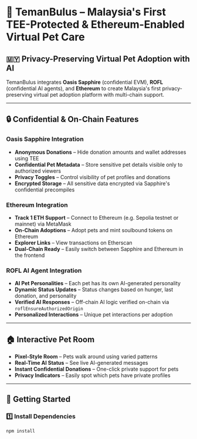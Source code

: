 # 🐾 TemanBulus – Malaysia's First TEE-Protected & Ethereum-Enabled Virtual Pet Care

## 🇲🇾 Privacy-Preserving Virtual Pet Adoption with AI

TemanBulus integrates **Oasis Sapphire** (confidential EVM), **ROFL** (confidential AI agents), and **Ethereum** to create Malaysia's first privacy-preserving virtual pet adoption platform with multi-chain support.

---

## 🔒 Confidential & On-Chain Features

### Oasis Sapphire Integration
- **Anonymous Donations** – Hide donation amounts and wallet addresses using TEE
- **Confidential Pet Metadata** – Store sensitive pet details visible only to authorized viewers
- **Privacy Toggles** – Control visibility of pet profiles and donations
- **Encrypted Storage** – All sensitive data encrypted via Sapphire's confidential precompiles

### Ethereum Integration
- **Track 1 ETH Support** – Connect to Ethereum (e.g. Sepolia testnet or mainnet) via MetaMask
- **On-Chain Adoptions** – Adopt pets and mint soulbound tokens on Ethereum
- **Explorer Links** – View transactions on Etherscan
- **Dual-Chain Ready** – Easily switch between Sapphire and Ethereum in the frontend

### ROFL AI Agent Integration
- **AI Pet Personalities** – Each pet has its own AI-generated personality
- **Dynamic Status Updates** – Status changes based on hunger, last donation, and personality
- **Verified AI Responses** – Off-chain AI logic verified on-chain via `roflEnsureAuthorizedOrigin`
- **Personalized Interactions** – Unique pet interactions per adoption

---

## 🏠 Interactive Pet Room
- **Pixel-Style Room** – Pets walk around using varied patterns
- **Real-Time AI Status** – See live AI-generated messages
- **Instant Confidential Donations** – One-click private support for pets
- **Privacy Indicators** – Easily spot which pets have private profiles

---

## 🚀 Getting Started

### 1️⃣ Install Dependencies
```bash
npm install
